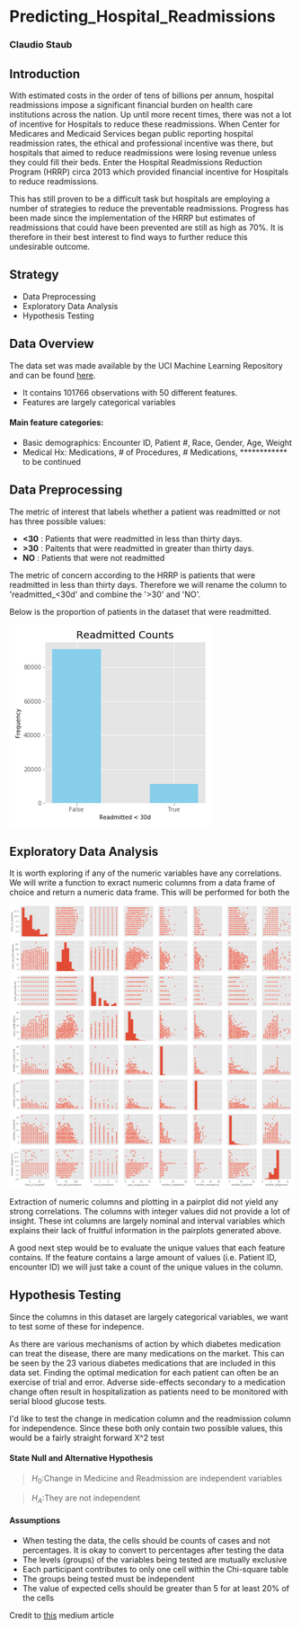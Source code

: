 # Predicting_Hospital_Readmissions
### Claudio Staub


## Introduction
With estimated costs in the order of tens of billions per annum, hospital readmissions impose a significant financial burden on health care institutions across the nation. Up until more recent times, there was not a lot of incentive for Hospitals to reduce these readmissions. When Center for Medicares and Medicaid Services began public reporting hospital readmission rates, the ethical and professional incentive was there, but hospitals that aimed to reduce readmissions were losing revenue unless they could fill their beds. Enter the Hospital Readmissions Reduction Program (HRRP) circa 2013 which provided financial incentive for Hospitals to reduce readmissions. 

This has still proven to be a difficult task but hospitals are employing a number of strategies to reduce the preventable readmissions. Progress has been made since the implementation of the HRRP but estimates of readmissions that could have been prevented are still as high as 70%. It is therefore in their best interest to find ways to further reduce this undesirable outcome. 


## Strategy

- Data Preprocessing
- Exploratory Data Analysis
- Hypothesis Testing


## Data Overview

The data set was made available by the UCI Machine Learning Repository and can be found [here](https://archive.ics.uci.edu/ml/datasets/diabetes+130-us+hospitals+for+years+1999-2008).

- It contains 101766 observations with 50 different features. 
- Features are largely categorical variables

#### Main feature categories:
- Basic demographics: Encounter ID, Patient #, Race, Gender, Age, Weight
- Medical Hx: Medications, # of Procedures, # Medications, ************ to be continued


## Data Preprocessing

The metric of interest that labels whether a patient was readmitted or not has three possible values: 

- **<30** : Patients that were readmitted in less than thirty days. 
- **>30** : Paitents that were readmitted in greater than thirty days. 
- **NO** : Patients that were not readmitted

The metric of concern according to the HRRP is patients that were readmitted in less than thirty days. Therefore we will rename the column to 'readmitted_<30d' and combine the '>30' and 'NO'.

Below is the proportion of patients in the dataset that were readmitted. 

<img src="img/target.png">

## Exploratory Data Analysis
It is worth exploring if any of the numeric variables have any correlations. We will write a function to exract numeric columns from a data frame of choice and return a numeric data frame. This will be performed for both the 

<img src='img/pair_plot.png'>

Extraction of numeric columns and plotting in a pairplot did not yield any strong correlations. The columns with integer values did not provide a lot of insight. These int columns are largely nominal and interval variables which explains their lack of fruitful information in the pairplots generated above. 

A good next step would be to evaluate the unique values that each feature contains. If the feature contains a large amount of values (i.e. Patient ID, encounter ID) we will just take a count of the unique values in the column.



## Hypothesis Testing


Since the columns in this dataset are largely categorical variables, we want to test some of these for indepence. 

As there are various mechanisms of action by which diabetes medication can treat the disease, there are many medications on the market. This can be seen by the 23 various diabetes medications that are included in this data set. Finding the optimal medication for each patient can often be an exercise of trial and error. Adverse side-effects secondary to a medication change often result in hospitalization as patients need to be monitored with serial blood glucose tests. 

I'd like to test the change in medication column and the readmission column for independence. Since these both only contain two possible values, this would be a fairly straight forward X^2 test

#### State Null and Alternative Hypothesis

>$H_0$:Change in Medicine and Readmission are independent variables

>$H_A$:They are not independent

#### Assumptions

- When testing the data, the cells should be counts of cases and not percentages. It is okay to convert to percentages after testing the data
- The levels (groups) of the variables being tested are mutually exclusive
- Each participant contributes to only one cell within the Chi-square table
- The groups being tested must be independent
- The value of expected cells should be greater than 5 for at least 20% of the cells

Credit to [this](https://pythonfordatascience.org/chi-square-test-of-independence-python/) medium article

